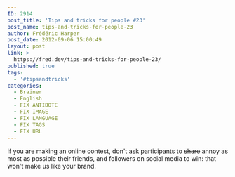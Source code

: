 ```yaml
---
ID: 2914
post_title: 'Tips and tricks for people #23'
post_name: tips-and-tricks-for-people-23
author: Frédéric Harper
post_date: 2012-09-06 15:00:49
layout: post
link: >
  https://fred.dev/tips-and-tricks-for-people-23/
published: true
tags:
  - '#tipsandtricks'
categories:
  - Brainer
  - English
  - FIX ANTIDOTE
  - FIX IMAGE
  - FIX LANGUAGE
  - FIX TAGS
  - FIX URL
---
```

<p>If you are making an online contest, don't ask participants to <del datetime="2012-08-01T14:57:38+00:00">share</del> annoy as most as possible their friends, and followers on social media to win: that won't make us like your brand.</p> 
